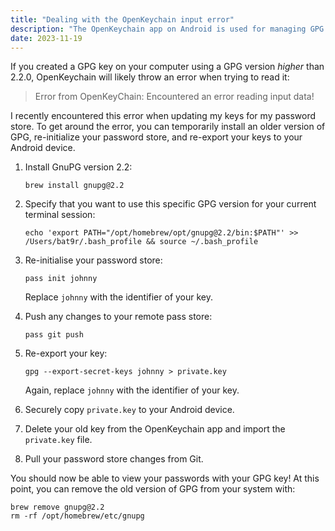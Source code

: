 ```yaml
---
title: "Dealing with the OpenKeychain input error"
description: "The OpenKeychain app on Android is used for managing GPG keys on your mobile device. However, it's stuck on GPG version 2.2.0."
date: 2023-11-19
---
```


If you created a GPG key on your computer using a GPG version _higher_ than 2.2.0, OpenKeychain will likely throw an error when trying to read it:

> Error from OpenKeyChain: Encountered an error reading input data!

I recently encountered this error when updating my keys for my password store. To get around the error, you can temporarily install an older version of GPG, re-initialize your password store, and re-export your keys to your Android device.

1. Install GnuPG version 2.2:

    ```shell
    brew install gnupg@2.2
    ```

1. Specify that you want to use this specific GPG version for your current terminal session:

    ```shell
    echo 'export PATH="/opt/homebrew/opt/gnupg@2.2/bin:$PATH"' >> /Users/bat9r/.bash_profile && source ~/.bash_profile
    ```

1. Re-initialise your password store:

    ```shell
    pass init johnny
    ```

    Replace `johnny` with the identifier of your key.

1. Push any changes to your remote pass store:

    ```shell
    pass git push
    ```

1. Re-export your key:

    ```shell
    gpg --export-secret-keys johnny > private.key
    ```

    Again, replace `johnny` with the identifier of your key.

1. Securely copy `private.key` to your Android device. 
1. Delete your old key from the OpenKeychain app and import the `private.key` file.
1. Pull your password store changes from Git.

You should now be able to view your passwords with your GPG key! At this point, you can remove the old version of GPG from your system with:

```shell
brew remove gnupg@2.2
rm -rf /opt/homebrew/etc/gnupg
```
